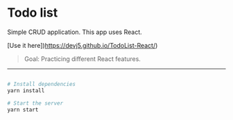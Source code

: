# Todo list

Simple CRUD application. This app uses React.

[Use it here])https://devj5.github.io/TodoList-React/)

> Goal: Practicing different React features.

---

``` bash

# Install dependencies
yarn install

# Start the server
yarn start
```


